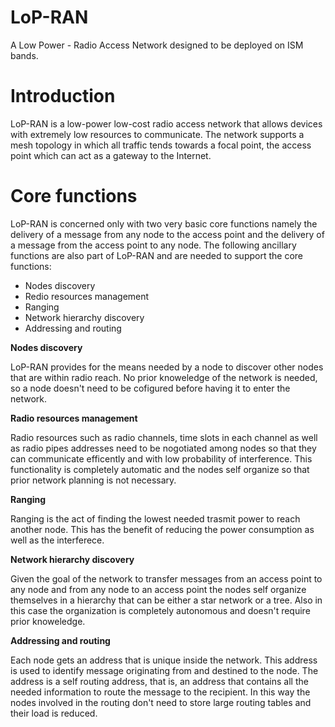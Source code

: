 LoP-RAN
=======

A Low Power - Radio Access Network designed to be deployed on ISM bands.



Introduction
=======

LoP-RAN is a low-power low-cost radio access network that allows devices with extremely low resources to communicate. The network supports a mesh topology in which all traffic tends towards a focal point, the access point which can act as a gateway to the Internet.


Core functions
=======

LoP-RAN is concerned only with two very basic core functions namely the delivery of a message from any node to the access point and the delivery of a message from the access point to any node. The following ancillary functions are also part of LoP-RAN and are needed to support the core functions:

- Nodes discovery
- Redio resources management
- Ranging
- Network hierarchy discovery
- Addressing and routing

**Nodes discovery**

LoP-RAN provides for the means needed by a node to discover other nodes that are within radio reach. No prior knoweledge of the network is needed, so a node doesn't need to be cofigured before having it to enter the network.

**Radio resources management**

Radio resources such as radio channels, time slots in each channel as well as radio pipes addresses need to be nogotiated among nodes so that they can communicate efficently and with low probability of interference. This functionality is completely automatic and the nodes self organize so that prior network planning is not necessary.

**Ranging**

Ranging is the act of finding the lowest needed trasmit power to reach another node. This has the benefit of reducing the power consumption as well as the interferece.

**Network hierarchy discovery**

Given the goal of the network to transfer messages from an access point to any node and from any node to an access point the nodes self organize themselves in a hierarchy that can be either a star network or a tree. Also in this case the organization is completely autonomous and doesn't require prior knoweledge.

**Addressing and routing**

Each node gets an address that is unique inside the network. This address is used to identify message originating from and destined to the node. The address is a self routing address, that is, an address that contains all the needed information to route the message to the recipient. In this way the nodes involved in the routing don't need to store large routing tables and their load is reduced.




